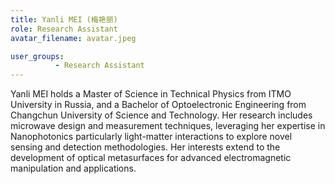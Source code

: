 ```yaml
---
title: Yanli MEI (梅艳丽)
role: Research Assistant
avatar_filename: avatar.jpeg

user_groups:
          - Research Assistant
---
```




Yanli MEI holds a Master of Science in Technical Physics from ITMO University in Russia, and a Bachelor of Optoelectronic Engineering from Changchun University of Science and Technology. Her research includes microwave design and measurement techniques, leveraging her expertise in Nanophotonics particularly light-matter interactions to explore novel sensing and detection methodologies. Her interests extend to the development of optical metasurfaces for advanced electromagnetic manipulation and applications.